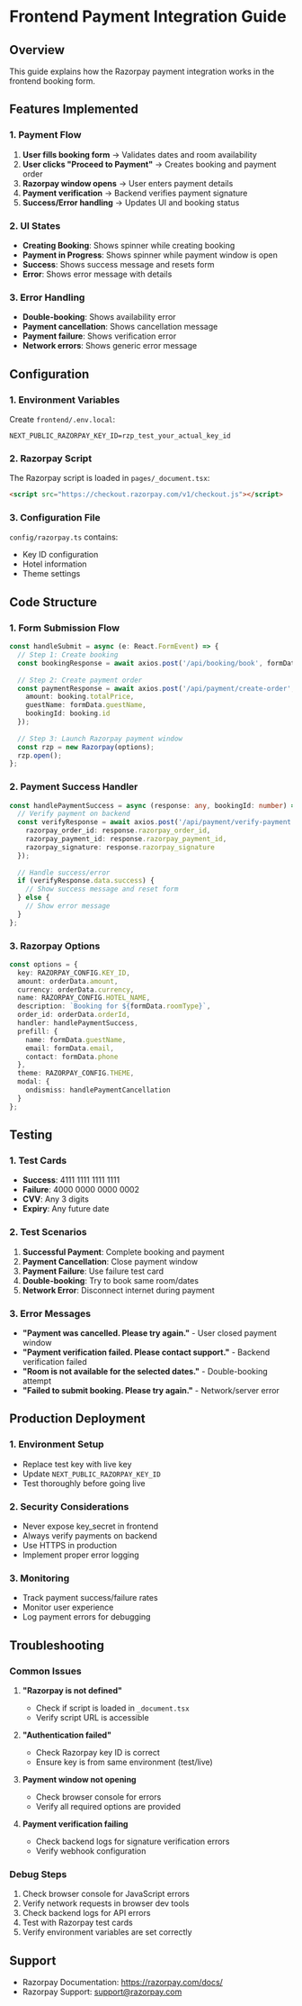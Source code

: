 # Frontend Payment Integration Guide

## Overview
This guide explains how the Razorpay payment integration works in the frontend booking form.

## Features Implemented

### 1. Payment Flow
1. **User fills booking form** → Validates dates and room availability
2. **User clicks "Proceed to Payment"** → Creates booking and payment order
3. **Razorpay window opens** → User enters payment details
4. **Payment verification** → Backend verifies payment signature
5. **Success/Error handling** → Updates UI and booking status

### 2. UI States
- **Creating Booking**: Shows spinner while creating booking
- **Payment in Progress**: Shows spinner while payment window is open
- **Success**: Shows success message and resets form
- **Error**: Shows error message with details

### 3. Error Handling
- **Double-booking**: Shows availability error
- **Payment cancellation**: Shows cancellation message
- **Payment failure**: Shows verification error
- **Network errors**: Shows generic error message

## Configuration

### 1. Environment Variables
Create `frontend/.env.local`:
```env
NEXT_PUBLIC_RAZORPAY_KEY_ID=rzp_test_your_actual_key_id
```

### 2. Razorpay Script
The Razorpay script is loaded in `pages/_document.tsx`:
```html
<script src="https://checkout.razorpay.com/v1/checkout.js"></script>
```

### 3. Configuration File
`config/razorpay.ts` contains:
- Key ID configuration
- Hotel information
- Theme settings

## Code Structure

### 1. Form Submission Flow
```typescript
const handleSubmit = async (e: React.FormEvent) => {
  // Step 1: Create booking
  const bookingResponse = await axios.post('/api/booking/book', formData);
  
  // Step 2: Create payment order
  const paymentResponse = await axios.post('/api/payment/create-order', {
    amount: booking.totalPrice,
    guestName: formData.guestName,
    bookingId: booking.id
  });
  
  // Step 3: Launch Razorpay payment window
  const rzp = new Razorpay(options);
  rzp.open();
};
```

### 2. Payment Success Handler
```typescript
const handlePaymentSuccess = async (response: any, bookingId: number) => {
  // Verify payment on backend
  const verifyResponse = await axios.post('/api/payment/verify-payment', {
    razorpay_order_id: response.razorpay_order_id,
    razorpay_payment_id: response.razorpay_payment_id,
    razorpay_signature: response.razorpay_signature
  });
  
  // Handle success/error
  if (verifyResponse.data.success) {
    // Show success message and reset form
  } else {
    // Show error message
  }
};
```

### 3. Razorpay Options
```typescript
const options = {
  key: RAZORPAY_CONFIG.KEY_ID,
  amount: orderData.amount,
  currency: orderData.currency,
  name: RAZORPAY_CONFIG.HOTEL_NAME,
  description: `Booking for ${formData.roomType}`,
  order_id: orderData.orderId,
  handler: handlePaymentSuccess,
  prefill: {
    name: formData.guestName,
    email: formData.email,
    contact: formData.phone
  },
  theme: RAZORPAY_CONFIG.THEME,
  modal: {
    ondismiss: handlePaymentCancellation
  }
};
```

## Testing

### 1. Test Cards
- **Success**: 4111 1111 1111 1111
- **Failure**: 4000 0000 0000 0002
- **CVV**: Any 3 digits
- **Expiry**: Any future date

### 2. Test Scenarios
1. **Successful Payment**: Complete booking and payment
2. **Payment Cancellation**: Close payment window
3. **Payment Failure**: Use failure test card
4. **Double-booking**: Try to book same room/dates
5. **Network Error**: Disconnect internet during payment

### 3. Error Messages
- **"Payment was cancelled. Please try again."** - User closed payment window
- **"Payment verification failed. Please contact support."** - Backend verification failed
- **"Room is not available for the selected dates."** - Double-booking attempt
- **"Failed to submit booking. Please try again."** - Network/server error

## Production Deployment

### 1. Environment Setup
- Replace test key with live key
- Update `NEXT_PUBLIC_RAZORPAY_KEY_ID`
- Test thoroughly before going live

### 2. Security Considerations
- Never expose key_secret in frontend
- Always verify payments on backend
- Use HTTPS in production
- Implement proper error logging

### 3. Monitoring
- Track payment success/failure rates
- Monitor user experience
- Log payment errors for debugging

## Troubleshooting

### Common Issues

1. **"Razorpay is not defined"**
   - Check if script is loaded in `_document.tsx`
   - Verify script URL is accessible

2. **"Authentication failed"**
   - Check Razorpay key ID is correct
   - Ensure key is from same environment (test/live)

3. **Payment window not opening**
   - Check browser console for errors
   - Verify all required options are provided

4. **Payment verification failing**
   - Check backend logs for signature verification errors
   - Verify webhook configuration

### Debug Steps
1. Check browser console for JavaScript errors
2. Verify network requests in browser dev tools
3. Check backend logs for API errors
4. Test with Razorpay test cards
5. Verify environment variables are set correctly

## Support
- Razorpay Documentation: https://razorpay.com/docs/
- Razorpay Support: support@razorpay.com 